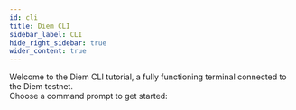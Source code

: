 ```yaml
---
id: cli
title: Diem CLI
sidebar_label: CLI
hide_right_sidebar: true
wider_content: true
---
```


Welcome to the Diem CLI tutorial, a fully functioning terminal connected to the Diem testnet. <br />
Choose a command prompt to get started:

<CLI isEmbedded={false} withTutorial={true} />
